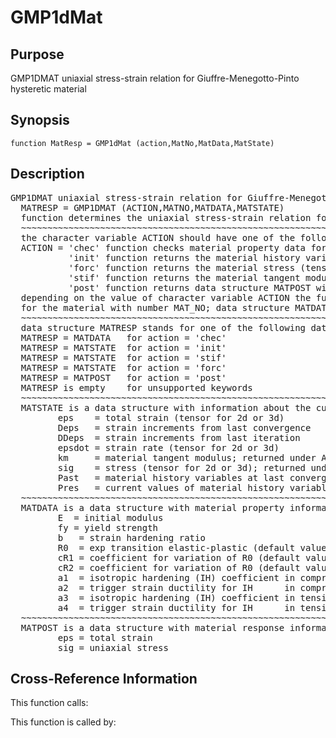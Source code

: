 
<!-- <a name="_top"></a>
<div><a href="../../index.md">Home</a> &gt;  <a href="#">v5.1.0</a> &gt; <a href="index.md">Material_Library</a> &gt; GMP1dMat.m</div> -->

<!--<table width="100%"><tr><td align="left"><a href="../../index.md"><img alt="<" border="0" src="../../left.png">&nbsp;Master index</a></td>
<td align="right"><a href="index.md">Index for v5.1.0\Material_Library&nbsp;<img alt=">" border="0" src="../../right.png"></a></td></tr></table>-->
# GMP1dMat
<!-- <h1>GMP1dMat
</h1> -->

## <a name="_name"></a>Purpose

<!-- <h2 id="purpose"><a name="_name"></a>Purpose</h2> -->

GMP1DMAT uniaxial stress-strain relation for Giuffre-Menegotto-Pinto hysteretic material

<!-- <div class="box"><strong>GMP1DMAT uniaxial stress-strain relation for Giuffre-Menegotto-Pinto hysteretic material</strong></div> -->

## <a name="_synopsis"></a>Synopsis

`function MatResp = GMP1dMat (action,MatNo,MatData,MatState)` 
## <a name="_description"></a>Description

<pre class="comment">GMP1DMAT uniaxial stress-strain relation for Giuffre-Menegotto-Pinto hysteretic material    
  MATRESP = GMP1DMAT (ACTION,MATNO,MATDATA,MATSTATE)
  function determines the uniaxial stress-strain relation for Giuffre-Menegotto-Pinto hysteretic material
  ~~~~~~~~~~~~~~~~~~~~~~~~~~~~~~~~~~~~~~~~~~~~~~~~~~~~~~~~~~~~~~~~~~~~~~~~~~~~~~~~~~~~~~~~~
  the character variable ACTION should have one of the following values
  ACTION = 'chec' function checks material property data for omissions and returns default values in MATDATA
           'init' function returns the material history variables in MATSTATE
           'forc' function returns the material stress (tensor) in MATSTATE
           'stif' function returns the material tangent modulus and the stress (tensor) in MATSTATE
           'post' function returns data structure MATPOST with post-processing information
  depending on the value of character variable ACTION the function returns information in data structure MATRESP
  for the material with number MAT_NO; data structure MATDATA supplies the material property data
  ~~~~~~~~~~~~~~~~~~~~~~~~~~~~~~~~~~~~~~~~~~~~~~~~~~~~~~~~~~~~~~~~~~~~~~~~~~~~~~~~~~~~~~~~~
  data structure MATRESP stands for one of the following data objects depending on value of ACTION 
  MATRESP = MATDATA   for action = 'chec'
  MATRESP = MATSTATE  for action = 'init'
  MATRESP = MATSTATE  for action = 'stif'
  MATRESP = MATSTATE  for action = 'forc'
  MATRESP = MATPOST   for action = 'post'
  MATRESP is empty    for unsupported keywords
  ~~~~~~~~~~~~~~~~~~~~~~~~~~~~~~~~~~~~~~~~~~~~~~~~~~~~~~~~~~~~~~~~~~~~~~~~~~~~~~~~~~~~~~~~~
  MATSTATE is a data structure with information about the current material state in fields
         eps    = total strain (tensor for 2d or 3d)
         Deps   = strain increments from last convergence
         DDeps  = strain increments from last iteration
         epsdot = strain rate (tensor for 2d or 3d)
         km     = material tangent modulus; returned under ACTION = 'stif'
         sig    = stress (tensor for 2d or 3d); returned under ACTION = 'stif' or 'forc'
         Past   = material history variables at last converged state
         Pres   = current values of material history variables
  ~~~~~~~~~~~~~~~~~~~~~~~~~~~~~~~~~~~~~~~~~~~~~~~~~~~~~~~~~~~~~~~~~~~~~~~~~~~~~~~~~~~~~~~~~
  MATDATA is a data structure with material property information in fields
         E  = initial modulus
         fy = yield strength
         b   = strain hardening ratio
         R0  = exp transition elastic-plastic (default value 20)
         cR1 = coefficient for variation of R0 (default value 0.925)
         cR2 = coefficient for variation of R0 (default value 0.15)
         a1  = isotropic hardening (IH) coefficient in compression (default value 0)
         a2  = trigger strain ductility for IH      in compression (default value 0)
         a3  = isotropic hardening (IH) coefficient in tension     (default value 0)
         a4  = trigger strain ductility for IH      in tension     (default value 0)
  ~~~~~~~~~~~~~~~~~~~~~~~~~~~~~~~~~~~~~~~~~~~~~~~~~~~~~~~~~~~~~~~~~~~~~~~~~~~~~~~~~~~~~~~~~
  MATPOST is a data structure with material response information for post-processing in fields
         eps = total strain
         sig = uniaxial stress</pre>
<!-- <div class="fragment"><pre class="comment">GMP1DMAT uniaxial stress-strain relation for Giuffre-Menegotto-Pinto hysteretic material    
  MATRESP = GMP1DMAT (ACTION,MATNO,MATDATA,MATSTATE)
  function determines the uniaxial stress-strain relation for Giuffre-Menegotto-Pinto hysteretic material
  ~~~~~~~~~~~~~~~~~~~~~~~~~~~~~~~~~~~~~~~~~~~~~~~~~~~~~~~~~~~~~~~~~~~~~~~~~~~~~~~~~~~~~~~~~
  the character variable ACTION should have one of the following values
  ACTION = 'chec' function checks material property data for omissions and returns default values in MATDATA
           'init' function returns the material history variables in MATSTATE
           'forc' function returns the material stress (tensor) in MATSTATE
           'stif' function returns the material tangent modulus and the stress (tensor) in MATSTATE
           'post' function returns data structure MATPOST with post-processing information
  depending on the value of character variable ACTION the function returns information in data structure MATRESP
  for the material with number MAT_NO; data structure MATDATA supplies the material property data
  ~~~~~~~~~~~~~~~~~~~~~~~~~~~~~~~~~~~~~~~~~~~~~~~~~~~~~~~~~~~~~~~~~~~~~~~~~~~~~~~~~~~~~~~~~
  data structure MATRESP stands for one of the following data objects depending on value of ACTION 
  MATRESP = MATDATA   for action = 'chec'
  MATRESP = MATSTATE  for action = 'init'
  MATRESP = MATSTATE  for action = 'stif'
  MATRESP = MATSTATE  for action = 'forc'
  MATRESP = MATPOST   for action = 'post'
  MATRESP is empty    for unsupported keywords
  ~~~~~~~~~~~~~~~~~~~~~~~~~~~~~~~~~~~~~~~~~~~~~~~~~~~~~~~~~~~~~~~~~~~~~~~~~~~~~~~~~~~~~~~~~
  MATSTATE is a data structure with information about the current material state in fields
         eps    = total strain (tensor for 2d or 3d)
         Deps   = strain increments from last convergence
         DDeps  = strain increments from last iteration
         epsdot = strain rate (tensor for 2d or 3d)
         km     = material tangent modulus; returned under ACTION = 'stif'
         sig    = stress (tensor for 2d or 3d); returned under ACTION = 'stif' or 'forc'
         Past   = material history variables at last converged state
         Pres   = current values of material history variables
  ~~~~~~~~~~~~~~~~~~~~~~~~~~~~~~~~~~~~~~~~~~~~~~~~~~~~~~~~~~~~~~~~~~~~~~~~~~~~~~~~~~~~~~~~~
  MATDATA is a data structure with material property information in fields
         E  = initial modulus
         fy = yield strength
         b   = strain hardening ratio
         R0  = exp transition elastic-plastic (default value 20)
         cR1 = coefficient for variation of R0 (default value 0.925)
         cR2 = coefficient for variation of R0 (default value 0.15)
         a1  = isotropic hardening (IH) coefficient in compression (default value 0)
         a2  = trigger strain ductility for IH      in compression (default value 0)
         a3  = isotropic hardening (IH) coefficient in tension     (default value 0)
         a4  = trigger strain ductility for IH      in tension     (default value 0)
  ~~~~~~~~~~~~~~~~~~~~~~~~~~~~~~~~~~~~~~~~~~~~~~~~~~~~~~~~~~~~~~~~~~~~~~~~~~~~~~~~~~~~~~~~~
  MATPOST is a data structure with material response information for post-processing in fields
         eps = total strain
         sig = uniaxial stress</pre></div> -->

<!-- crossreference -->
## <a name="_cross"></a>Cross-Reference Information

This function calls:
<ul style="list-style-image:url(../../matlabicon.gif)">
</ul>
This function is called by:
<ul style="list-style-image:url(../../matlabicon.gif)">
</ul>
<!-- crossreference -->




<!-- <hr><address>Generated on Sat 25-Jul-2020 23:38:00 by <strong><a href="http://www.artefact.tk/software/matlab/m2html/" title="Matlab Documentation in HTML">m2html</a></strong> &copy; 2005</address> -->